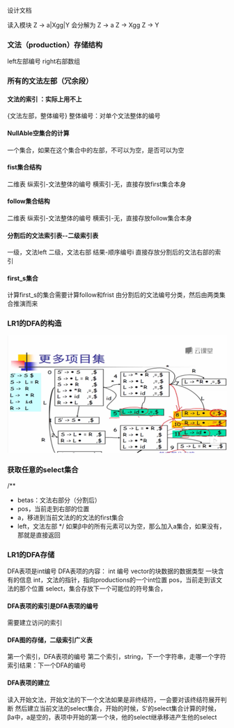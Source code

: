 设计文档

读入模块
Z -> a|Xgg|Y
会分解为
Z -> a
Z -> Xgg
Z -> Y

### 文法（production）存储结构

left左部编号
right右部数组


### 所有的文法左部（冗余段） 


#### 文法的索引 ：实际上用不上

{文法左部，整体编号}
整体编号：对单个文法整体的编号

#### NullAble空集合的计算
一个集合，如果在这个集合中的左部，不可以为空，是否可以为空

####  fist集合结构

二维表
纵索引-文法整体的编号
横索引-无，直接存放first集合本身

#### follow集合结构

二维表
纵索引-文法整体的编号
横索引-无，直接存放follow集合本身



#### 分割后的文法索引表--二级索引表
一级，文法left
二级，文法右部
结果-顺序编号i
直接存放分割后的文法右部的索引

#### first_s集合

计算first_s的集合需要计算follow和frist
由分割后的文法编号分类，然后由两类集合推演而来


### LR1的DFA的构造
![image-20240603133256303](README.assets/image-20240603133256303.png)



### 获取任意的select集合
/**
 * betas：文法右部分（分割后）
 * pos，当前走到右部的位置
 * a，移进到当前文法的的文法的first集合
 * left，文法左部
 */
如果β中的所有元素可以为空，那么加入a集合，如果没有，那就是直接返回

### LR1的DFA存储


DFA表项是int编号
DFA表项的内容：
int 编号
vector的块数据的数据类型
一块含有的信息
int，文法的指针，指向productions的一个int位置
pos，当前走到该文法的那个位置
select，集合存放下一个可能位的符号集合，


#### DFA表项的索引是DFA表项的编号
需要建立访问的索引

#### DFA图的存储，二级索引广义表
第一个索引，DFA表项的编号
第二个索引，string，下一个字符串，走哪一个字符
索引结果：下一个DFA的编号


#### DFA表项的建立
读入开始文法，开始文法的下一个文法如果是非终结符，一会要对该终结符展开判断
然后建立当前文法的select集合，开始的时候，S'的select集合计算的时候，βa中，a是空的，表项中开始的第一个块，他的select继承移进产生他的select




